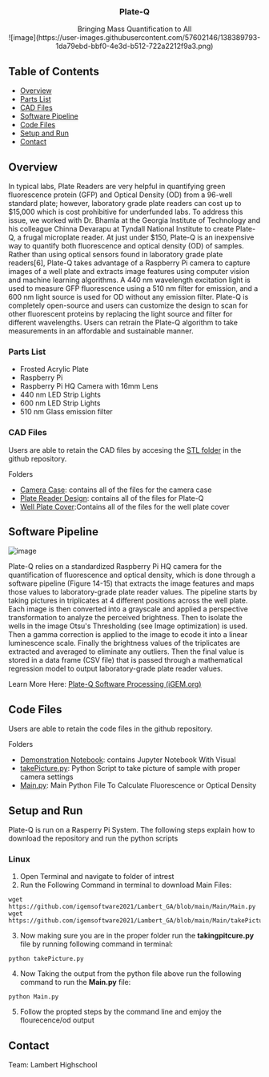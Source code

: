 
<!-- PROJECT LOGO -->
<br />

  <h3 align="center">Plate-Q</h3>

  <p align="center">
    Bringing Mass Quantification to All
    <br />
  ![image](https://user-images.githubusercontent.com/57602146/138389793-1da79ebd-bbf0-4e3d-b512-722a2212f9a3.png)

    
  </p>
</p>





<!-- TABLE OF CONTENTS -->
## Table of Contents


* [Overview](#Overview)
* [Parts List](#PartsList)
* [CAD Files](#CADFiles)
* [Software Pipeline](#SoftwarePipeline)
*  [Code Files](#CodeFiles)
* [Setup and Run](#SetupandRun)
* [Contact](#Contact)





<!-- ABOUT THE PROJECT -->




## Overview

In typical labs, Plate Readers are very helpful in quantifying green fluorescence protein (GFP) and Optical Density (OD) from a 96-well standard plate; however, laboratory grade plate readers can cost up to $15,000 which is cost prohibitive for underfunded labs. To address this issue, we worked with Dr. Bhamla at the Georgia Institute of Technology and his colleague Chinna Devarapu at Tyndall National Institute to create Plate-Q, a frugal microplate reader. At just under $150, Plate-Q is an inexpensive way to quantify both fluorescence and optical density (OD) of samples. Rather than using optical sensors found in laboratory grade plate readers[6], Plate-Q takes advantage of a Raspberry Pi camera to capture images of a well plate and extracts image features using computer vision and machine learning algorithms. A 440 nm wavelength excitation light is used to measure GFP fluorescence using a 510 nm filter for emission, and a 600 nm light source is used for OD without any emission filter. Plate-Q is completely open-source and users can customize the design to scan for other fluorescent proteins by replacing the light source and filter for different wavelengths. Users can retrain the Plate-Q algorithm to take measurements in an affordable and sustainable manner.





### Parts List


<ul>
  <li> Frosted Acrylic Plate </li>
  <li> Raspberry Pi </li>
  <li> Raspberry Pi HQ Camera with 16mm Lens </li>
  <li>440 nm LED Strip Lights</li>
  <li>600 nm LED Strip Lights</li>
  <li>510 nm Glass emission filter</li>
</ul>






<!-- USAGE EXAMPLES -->
### CAD Files

Users are able to retain the CAD files by accesing the <a href="https://github.com/igemsoftware2021/Lambert_GA/tree/main/Stl_Files">STL folder</a> in the github repository.

Folders
<ul>
  <li><a href='https://github.com/igemsoftware2021/Lambert_GA/tree/main/Stl_Files/Camera%20Case'>Camera Case</a>: contains all of the files for the camera case </li>
  <li><a href='https://github.com/igemsoftware2021/Lambert_GA/tree/main/Stl_Files/PlateReaderDesign'>Plate Reader Design</a>: contains all of the files for Plate-Q</li>
  <li><a href='https://github.com/igemsoftware2021/Lambert_GA/tree/main/Stl_Files/Well%20Plate%20Cover'>Well Plate Cover</a>:</a>Contains all of the files for the well plate cover</li>
</ul>

## Software Pipeline
![image](https://user-images.githubusercontent.com/57602146/138385337-2398ea15-545e-4088-b0db-f16b40ccc82e.png)

Plate-Q relies on a standardized Raspberry Pi HQ camera for the quantification of fluorescence and optical density, which is done through a software pipeline (Figure 14-15) that extracts the image features and maps those values to laboratory-grade plate reader values. The pipeline starts by taking pictures in triplicates at 4 different positions across the well plate. Each image is then converted into a grayscale and applied a perspective transformation to analyze the perceived brightness. Then to isolate the wells in the image Otsu's Thresholding (see Image optimization) is used. Then a gamma correction is applied to the image to ecode it into a linear luminescence scale. Finally the brightness values of the triplicates are extracted and averaged to eliminate any outliers. Then the final value is stored in a data frame (CSV file) that is passed through a mathematical regression model to output laboratory-grade plate reader values.

Learn More Here: <a href="https://2021.igem.org/Team:Lambert_GA/Measurement#softwareprocessing">Plate-Q Software Processing (iGEM.org)</a>

## Code Files
Users are able to retain the code files  in the github repository.

Folders
<ul>
  <li><a href='[Lambert_GA/Demonstration_Notebook at main · igemsoftware2021/Lambert_GA (github.com)](https://github.com/igemsoftware2021/Lambert_GA/tree/main/Demonstration_Notebook)'>Demonstration Notebook</a>: contains Jupyter Notebook With Visual </li>
  <li><a href='https://github.com/igemsoftware2021/Lambert_GA/blob/main/Main/takePicture.py'>takePicture.py</a>: Python Script to take picture of sample with proper camera settings </li>
  <li><a href='https://github.com/igemsoftware2021/Lambert_GA/blob/main/Main/Main.py'>Main.py</a>:</a> Main Python File To Calculate Fluorescence or Optical Density</li>
</ul>

<!-- CONTACT -->


## Setup and Run

Plate-Q is run on a Rasperry Pi System. The following steps explain how to download the repository and run the python scripts

### Linux

1. Open Terminal and navigate to folder of intrest
2. Run the Following Command in terminal to download Main Files: 
```
wget https://github.com/igemsoftware2021/Lambert_GA/blob/main/Main/Main.py
wget https://github.com/igemsoftware2021/Lambert_GA/blob/main/Main/takePicture.py
```
3. Now making sure you are in the proper folder run the __takingpitcure.py__ file by running  following command in terminal:
```
python takePicture.py
```
4. Now Taking the output from the python file above run the following command to run the __Main.py__ file:
```
python Main.py
```
5. Follow the propted steps by the command line and emjoy the flourecence/od output

<!-- ACKNOWLEDGEMENTS -->
## Contact
Team: Lambert Highschool


<!-- MARKDOWN LINKS & IMAGES -->
<!-- https://www.markdownguide.org/basic-syntax/#reference-style-links -->

[firebase]: https://camo.githubusercontent.com/2d891f78cbe8e96dbff64e86fa29ab801c2ebe90/68747470733a2f2f696d672e736869656c64732e696f2f62616467652f436c6f75642d46697265626173652d6635626132333f6c6f676f3d4669726562617365
[firebase-url]:https://rnfirebase.io/
[app1]:  https://2020.igem.org/wiki/images/5/58/T--Lambert_GA--Agro1.png
[app2]: https://2020.igem.org/wiki/images/a/a2/T--Lambert_GA--home.png
[app3]: https://2020.igem.org/wiki/images/e/e0/T--Lambert_GA--Agro3.png
[app4]: https://2020.igem.org/wiki/images/3/3e/T--Lambert_GA--Agro5.png
[app5]: https://2020.igem.org/wiki/images/1/15/T--Lambert_GA--Agro6.png
[app6]:https://2020.igem.org/wiki/images/2/22/T--Lambert_GA--ScanAPp.png
[app7]: https://2020.igem.org/wiki/images/e/e0/T--Lambert_GA--Agro7.png
[app8]:https://2020.igem.org/wiki/images/7/7e/T--Lambert_GA--Agro9.png
